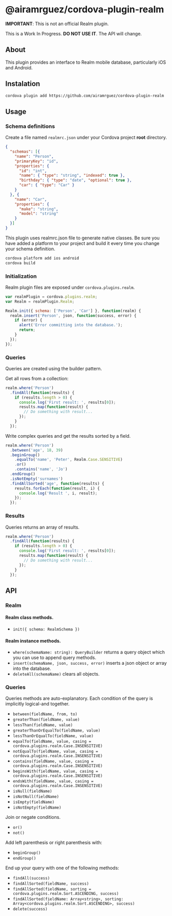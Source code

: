 # @airamrguez/cordova-plugin-realm

__IMPORTANT__: This is not an official Realm plugin.

This is a Work In Progress. **DO NOT USE IT**. The API will change.

## About

This plugin provides an interface to Realm mobile database, particularly iOS and Android.

## Instalation

```sh
cordova plugin add https://github.com/airamrguez/cordova-plugin-realm
```

## Usage

### Schema definitions

Create a file named `realmrc.json` under your Cordova project **root** directory.

```json
{
  "schemas": [{
    "name": "Person",
    "primaryKey": "id",
    "properties": {
      "id": "int",
      "name": { "type": "string", "indexed": true },
      "birthday": { "type": "date", "optional": true },
      "car": { "type": "Car" }
    }
  }, {
    "name": "Car",
    "properties": {
      "make": "string",
      "model": "string"
    }
  }]
}
```

This plugin uses realmrc.json file to generate native classes. Be sure you have added a platform
to your project and build it every time you change your schema definition.

```sh
cordova platform add ios android
cordova build
```

### Initialization

Realm plugin files are exposed under `cordova.plugins.realm`.

```js
var realmPlugin = cordova.plugins.realm;
var Realm = realmPlugin.Realm;

Realm.init({ schema: ['Person', 'Car'] }, function(realm) {
  realm.insert('Person', json, function(success, error) {
    if (error) {
      alert('Error committing into the database.');
      return;
    }
  });
});
```

### Queries

Queries are created using the builder pattern.

Get all rows from a collection:

```js
realm.where('Person')
  .findAll(function(results) {
    if (results.length > 0) {
      console.log('First result: ', results[0]);
      results.map(function(result) {
        // Do something with result...
      });
    }
  });
```

Write complex queries and get the results sorted by a field.

```js
realm.where('Person')
  .between('age', 18, 39)
  .beginGroup()
    .equalTo('name', 'Peter', Realm.Case.SENSITIVE)
    .or()
    .contains('name', 'Jo')
  .endGroup()
  .isNotEmpty('surnames')
  .findAllSorted('age', function(results) {
    results.forEach(function(result, i) {
      console.log('Result ', i, result);
    });
  });
```

### Results

Queries returns an array of results.

```js
realm.where('Person')
  .findAll(function(results) {
    if (results.length > 0) {
      console.log('First result: ', results[0]);
      results.map(function(result) {
        // Do something with result...
      });
    }
  });
```

## API

### Realm

#### Realm class methods.

  - `init({ schema: RealmSchema })`

#### Realm instance methods.

  - `where(schemaName: string): QueryBuilder` returns a query object which you can use to append query methods.
  - `insert(schemaName, json, success, error)` inserts a json object or array into the database.
  - `deleteAll(schemaName)` clears all objects.

### Queries

Queries methods are auto-explanatory. Each condition of the query is implicitly logical-and together.

  - `between(fieldName, from, to)`
  - `greaterThan(fieldName, value)`
  - `lessThan(fieldName, value)`
  - `greaterThanOrEqualTo(fieldName, value)`
  - `lessThanOrEqualTo(fieldName, value)`
  - `equalTo(fieldName, value, casing = cordova.plugins.realm.Case.INSENSITIVE)`
  - `notEqualTo(fieldName, value, casing = cordova.plugins.realm.Case.INSENSITIVE)`
  - `contains(fieldName, value, casing = cordova.plugins.realm.Case.INSENSITIVE)`
  - `beginsWith(fieldName, value, casing = cordova.plugins.realm.Case.INSENSITIVE)`
  - `endsWith(fieldName, value, casing = cordova.plugins.realm.Case.INSENSITIVE)`
  - `isNull(fieldName)`
  - `isNotNull(fieldName)`
  - `isEmpty(fieldName)`
  - `isNotEmpty(fieldName)`

Join or negate conditions.

  - `or()`
  - `not()`

Add left parenthesis or right parenthesis with:

  - `beginGroup()`
  - `endGroup()`

End up your query with one of the following methods:
  - `findAll(success)`
  - `findAllSorted(fieldName, success)`
  - `findAllSorted(fieldName, sorting = cordova.plugins.realm.Sort.ASCENDING, success)`
  - `findAllSorted(fieldName: Array<string>, sorting: Array<cordova.plugins.realm.Sort.ASCENDING>, success)`
  - `delete(success)`
